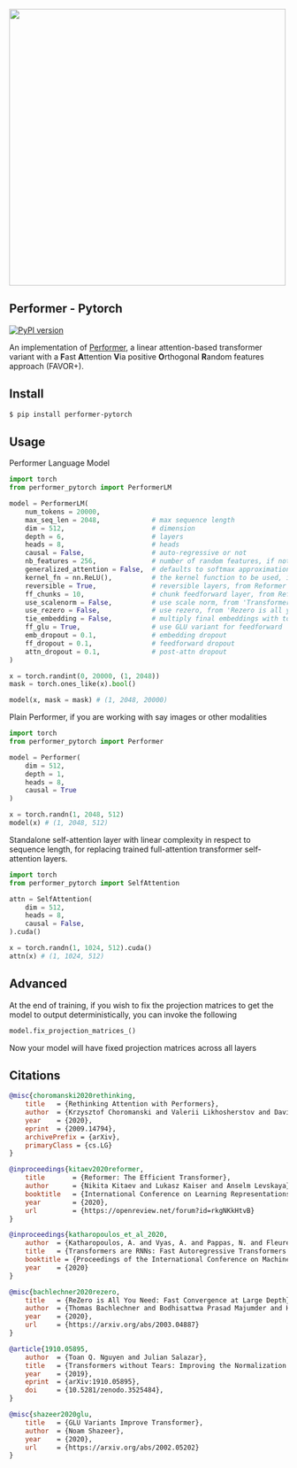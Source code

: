 <img src="./favor+.png" width="500px"></img>

## Performer - Pytorch

[![PyPI version](https://badge.fury.io/py/performer-pytorch.svg)](https://badge.fury.io/py/performer-pytorch)

An implementation of <a href="https://arxiv.org/abs/2009.14794">Performer</a>, a linear attention-based transformer variant with a **F**ast **A**ttention **V**ia positive **O**rthogonal **R**andom features approach (FAVOR+).

## Install

```bash
$ pip install performer-pytorch
```

## Usage

Performer Language Model

```python
import torch
from performer_pytorch import PerformerLM

model = PerformerLM(
    num_tokens = 20000,
    max_seq_len = 2048,             # max sequence length
    dim = 512,                      # dimension
    depth = 6,                      # layers
    heads = 8,                      # heads
    causal = False,                 # auto-regressive or not
    nb_features = 256,              # number of random features, if not set, will default to (d * log(d)), where d is the dimension of each head
    generalized_attention = False,  # defaults to softmax approximation, but can be set to True for generalized attention
    kernel_fn = nn.ReLU(),          # the kernel function to be used, if generalized attention is turned on, defaults to Relu
    reversible = True,              # reversible layers, from Reformer paper
    ff_chunks = 10,                 # chunk feedforward layer, from Reformer paper
    use_scalenorm = False,          # use scale norm, from 'Transformers without Tears' paper
    use_rezero = False,             # use rezero, from 'Rezero is all you need' paper
    tie_embedding = False,          # multiply final embeddings with token weights for logits, like gpt decoder
    ff_glu = True,                  # use GLU variant for feedforward
    emb_dropout = 0.1,              # embedding dropout
    ff_dropout = 0.1,               # feedforward dropout
    attn_dropout = 0.1,             # post-attn dropout
)

x = torch.randint(0, 20000, (1, 2048))
mask = torch.ones_like(x).bool()

model(x, mask = mask) # (1, 2048, 20000)
```

Plain Performer, if you are working with say images or other modalities

```python
import torch
from performer_pytorch import Performer

model = Performer(
    dim = 512,
    depth = 1,
    heads = 8,
    causal = True
)

x = torch.randn(1, 2048, 512)
model(x) # (1, 2048, 512)
```

Standalone self-attention layer with linear complexity in respect to sequence length, for replacing trained full-attention transformer self-attention layers.

```python
import torch
from performer_pytorch import SelfAttention

attn = SelfAttention(
    dim = 512,
    heads = 8,
    causal = False,
).cuda()

x = torch.randn(1, 1024, 512).cuda()
attn(x) # (1, 1024, 512)
```

## Advanced

At the end of training, if you wish to fix the projection matrices to get the model to output deterministically, you can invoke the following

```python
model.fix_projection_matrices_()
```

Now your model will have fixed projection matrices across all layers

## Citations

```bibtex
@misc{choromanski2020rethinking,
    title   = {Rethinking Attention with Performers},
    author  = {Krzysztof Choromanski and Valerii Likhosherstov and David Dohan and Xingyou Song and Andreea Gane and Tamas Sarlos and Peter Hawkins and Jared Davis and Afroz Mohiuddin and Lukasz Kaiser and David Belanger and Lucy Colwell and Adrian Weller},
    year    = {2020},
    eprint  = {2009.14794},
    archivePrefix = {arXiv},
    primaryClass = {cs.LG}
}
```

```bibtex
@inproceedings{kitaev2020reformer,
    title       = {Reformer: The Efficient Transformer},
    author      = {Nikita Kitaev and Lukasz Kaiser and Anselm Levskaya},
    booktitle   = {International Conference on Learning Representations},
    year        = {2020},
    url         = {https://openreview.net/forum?id=rkgNKkHtvB}
}
```

```bibtex
@inproceedings{katharopoulos_et_al_2020,
    author  = {Katharopoulos, A. and Vyas, A. and Pappas, N. and Fleuret, F.},
    title   = {Transformers are RNNs: Fast Autoregressive Transformers with Linear Attention},
    booktitle = {Proceedings of the International Conference on Machine Learning (ICML)},
    year    = {2020}
}
```

```bibtex
@misc{bachlechner2020rezero,
    title   = {ReZero is All You Need: Fast Convergence at Large Depth},
    author  = {Thomas Bachlechner and Bodhisattwa Prasad Majumder and Huanru Henry Mao and Garrison W. Cottrell and Julian McAuley},
    year    = {2020},
    url     = {https://arxiv.org/abs/2003.04887}
}
```

```bibtex
@article{1910.05895,
    author  = {Toan Q. Nguyen and Julian Salazar},
    title   = {Transformers without Tears: Improving the Normalization of Self-Attention},
    year    = {2019},
    eprint  = {arXiv:1910.05895},
    doi     = {10.5281/zenodo.3525484},
}
```

```bibtex
@misc{shazeer2020glu,
    title   = {GLU Variants Improve Transformer},
    author  = {Noam Shazeer},
    year    = {2020},
    url     = {https://arxiv.org/abs/2002.05202}
}
```
